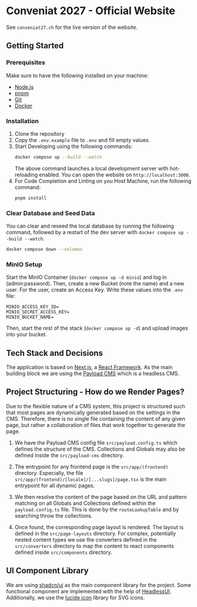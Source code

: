 # Conveniat 2027 - Official Website

See `conveniat27.ch` for the live version of the website.

## Getting Started

### Prerequisites

Make sure to have the following installed on your machine:

- [Node.js](https://nodejs.org/en/)
- [pnpm](https://pnpm.io/)
- [Git](https://git-scm.com/)
- [Docker](https://www.docker.com/)

### Installation

1. Clone the repository
2. Copy the `.env.example` file to `.env` and fill empty values.
3. Start Developing using the following commands:
   ```bash
   docker compose up --build --watch
   ```
   The above command launches a local development server with hot-reloading enabled.
   You can open the website on `http://localhost:3000`.
4. For Code Completion and Linting on you Host Machine, run the following command:
   ```bash
   pnpm install
   ```

### Clear Database and Seed Data

You can clear and reseed the local database by running the following command, followed by a restart of the dev server
with `docker compose up --build --watch`.

```bash
docker compose down --volumes
```

### MinIO Setup

Start the MinIO Container (`docker compose up -d minio`) and log in (admin:password).
Then, create a new Bucket (note the name) and a new user. For the user, create an Access Key.
Write these values into the `.env` file:

```
MINIO_ACCESS_KEY_ID=
MINIO_SECRET_ACCESS_KEY=
MINIO_BUCKET_NAME=
```

Then, start the rest of the stack (`docker compose up -d`) and upload images into your bucket.

## Tech Stack and Decisions

The application is based on [Next.js](https://nextjs.org/docs/canary/app/api-reference/functions/generate-metadata), a
[React Framework](https://19.react.dev/). As the main building block we are using
the [Payload CMS](https://payloadcms.com/docs/beta/getting-started/what-is-payload) which is a headless CMS.

## Project Structuring - How do we Render Pages?

Due to the flexible nature of a CMS system, this project is structured such that most pages are dynamically generated
based on the settings in the CMS. Therefore, there is no single file containing the content of any given page, but
rather a collaboration of files that work together to generate the page.

1. We have the Payload CMS config file `src/payload.config.ts` which defines the structure of the CMS. Collections and
   Globals may also be defined inside the `src/payload-cms` directory.

2. The entrypoint for any frontend page is the `src/app/(frontend)` directory. Especially, the file
   `src/app/(frontend)/[locale]/[...slugs]/page.tsx` is the main entrypoint for all dynamic pages.

3. We then resolve the content of the page based on the URL and pattern matching on all Globals and Collections defined
   within the `payload.config.ts` file. This is done by the `routeLookupTable` and by searching throw the collections.

4. Once found, the corresponding page layout is rendered. The layout is defined in the `src/page-layouts` directory.
   For complex, potentially nested content types we use the converters defined in the `src/converters` directory to
   map the content to react components defined inside `src/components` directory.

## UI Component Library

We are using [shadcn/ui](https://ui.shadcn.com/) as the main component library for the project. Some functional
component are implemented with the help of [HeadlessUI](https://headlessui.com/). Additionally, we use
the [lucide icon](https://lucide.dev/icons/) library for SVG icons.